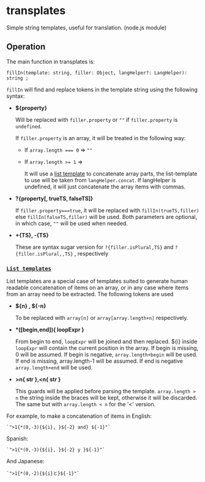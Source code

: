 # transplates
Simple string templates, useful for translation. (node.js module)

## Operation

The main function in transplates is:

    fillIn(template: string, filler: Object, langHelper?: LangHelper): string ;

`fillIn` will find and replace tokens in the template string using the following syntax:

*   **${property}**

    Will be replaced with `filler.property` or `""` if `filler.property` is `undefined`.
    
    If `filler.property` is an array, it will be treated in the following way:
    *   If `array.length === 0`  => `""`
    *   If `array.length >= 1`  =>

        It will use a [list template](#list-template) to concatenate array parts, the list-template to use will be taken from `langHelper.concat`.
        If langHelper is undefined, it will just concatenate the array items with commas.

*   **?{property[, trueTS, falseTS]}**

    If `filler.property===true`, it will be replaced with `fillIn(trueTS,filler)` else `fillIn(falseTS,filler)` will be used.
    Both parameters are optional, in which case, `""` will be used when needed.

*   **+{TS}, -{TS}**

    These are syntax sugar version for `?{filler.isPlural,TS}` and `?{filler.isPlural,,TS}` , respectively

 
 ### [`List templates`](#list-templates)

 List templates are a special case of templates suited to generate human readable concatenation of items on an array, or in any case where items from an array need to be extracted.
 The following tokens are used

*   **${n} , ${-n}** 

    To be replaced with `array[n]` or `array[array.length+n]` respectively.
    
*   **\*([begin,end]){ loopExpr }**

    From begin to end, `loopExpr` will be joined and then replaced. ${i} inside `loopExpr` will contain the current position in the array.
    If begin is missing, 0 will be assumed. If begin is negative, `array.length+begin` will be used.
    If end is missing, array.length-1 will be assumed. If end is negative `array.length+end` will be used.

*   **>n{ str },<n{ str }**

    This guards will be applied before parsing the template. `array.length > n` the string inside the braces will be kept, otherwise it will be discarded. The same but with `array.length < n` for the '<' version.


For example, to make a concatenation of items in English:

    `">1{*(0,-3){${i}, }${-2} and} ${-1}"`

Spanish:

    `">1{*(0,-3){${i}, }${-2} y }${-1}"`

And Japanese:

    `">1{*(0,-2){${i}と}${-1}"`